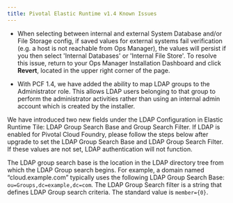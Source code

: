 ```yaml
---
title: Pivotal Elastic Runtime v1.4 Known Issues
---
```


* When selecting between internal and external System Database and/or File Storage config, if saved values for external systems fail verification (e.g. a host is not reachable from Ops Manager), the values will persist if you then select 'Internal Databases' or 'Internal File Store'. To resolve this issue, return to your Ops Manager Installation Dashboard and click **Revert**, located in the upper right corner of the page.

* With PCF 1.4, we have added the ability to map LDAP groups to the Administrator role. This allows LDAP users belonging to that group to perform the administrator activities rather than using an internal admin account which is created by the installer.

We have introduced two new fields under the LDAP Configuration in Elastic Runtime Tile: LDAP Group Search Base and Group Search Filter.
If LDAP is enabled for Pivotal Cloud Foundry, please follow the steps below after upgrade to set the LDAP Group Search Base and LDAP Group Search Filter. If these values are not set, LDAP authentication will not function.

The LDAP group search base is the location in the LDAP directory tree from which the LDAP Group search begins. For example, a domain named “cloud.example.com” typically uses the following LDAP Group Search Base: `ou=Groups,dc=example,dc=com`. The LDAP Group Search filter is a string that defines LDAP Group search criteria. The standard value is `member={0}`.
